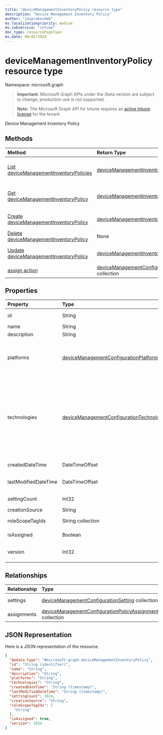 ```yaml
---
title: "deviceManagementInventoryPolicy resource type"
description: "Device Management Inventory Policy"
author: "jaiprakashmb"
ms.localizationpriority: medium
ms.subservice: "intune"
doc_type: resourcePageType
ms.date: 08/01/2024
---
```


# deviceManagementInventoryPolicy resource type

Namespace: microsoft.graph

> **Important:** Microsoft Graph APIs under the /beta version are subject to change; production use is not supported.

> **Note:** The Microsoft Graph API for Intune requires an [active Intune license](https://go.microsoft.com/fwlink/?linkid=839381) for the tenant.

Device Management Inventory Policy

## Methods
|Method|Return Type|Description|
|:---|:---|:---|
|[List deviceManagementInventoryPolicies](../api/intune-deviceconfigv2-devicemanagementinventorypolicy-list.md)|[deviceManagementInventoryPolicy](../resources/intune-deviceconfigv2-devicemanagementinventorypolicy.md) collection|List properties and relationships of the [deviceManagementInventoryPolicy](../resources/intune-deviceconfigv2-devicemanagementinventorypolicy.md) objects.|
|[Get deviceManagementInventoryPolicy](../api/intune-deviceconfigv2-devicemanagementinventorypolicy-get.md)|[deviceManagementInventoryPolicy](../resources/intune-deviceconfigv2-devicemanagementinventorypolicy.md)|Read properties and relationships of the [deviceManagementInventoryPolicy](../resources/intune-deviceconfigv2-devicemanagementinventorypolicy.md) object.|
|[Create deviceManagementInventoryPolicy](../api/intune-deviceconfigv2-devicemanagementinventorypolicy-create.md)|[deviceManagementInventoryPolicy](../resources/intune-deviceconfigv2-devicemanagementinventorypolicy.md)|Create a new [deviceManagementInventoryPolicy](../resources/intune-deviceconfigv2-devicemanagementinventorypolicy.md) object.|
|[Delete deviceManagementInventoryPolicy](../api/intune-deviceconfigv2-devicemanagementinventorypolicy-delete.md)|None|Deletes a [deviceManagementInventoryPolicy](../resources/intune-deviceconfigv2-devicemanagementinventorypolicy.md).|
|[Update deviceManagementInventoryPolicy](../api/intune-deviceconfigv2-devicemanagementinventorypolicy-update.md)|[deviceManagementInventoryPolicy](../resources/intune-deviceconfigv2-devicemanagementinventorypolicy.md)|Update the properties of a [deviceManagementInventoryPolicy](../resources/intune-deviceconfigv2-devicemanagementinventorypolicy.md) object.|
|[assign action](../api/intune-deviceconfigv2-devicemanagementinventorypolicy-assign.md)|[deviceManagementConfigurationPolicyAssignment](../resources/intune-deviceconfigv2-devicemanagementconfigurationpolicyassignment.md) collection||

## Properties
|Property|Type|Description|
|:---|:---|:---|
|id|String|Key of the policy document. Automatically generated.|
|name|String|Policy name|
|description|String|Policy description|
|platforms|[deviceManagementConfigurationPlatforms](../resources/intune-deviceconfigv2-devicemanagementconfigurationplatforms.md)|Platforms for this policy. Possible values are: `none`, `android`, `iOS`, `macOS`, `windows10X`, `windows10`, `linux`, `unknownFutureValue`, `androidEnterprise`, `aosp`.|
|technologies|[deviceManagementConfigurationTechnologies](../resources/intune-deviceconfigv2-devicemanagementconfigurationtechnologies.md)|Technologies for this policy. Possible values are: `none`, `mdm`, `windows10XManagement`, `configManager`, `appleRemoteManagement`, `microsoftSense`, `exchangeOnline`, `mobileApplicationManagement`, `linuxMdm`, `extensibility`, `enrollment`, `endpointPrivilegeManagement`, `unknownFutureValue`, `windowsOsRecovery`, `android`.|
|createdDateTime|DateTimeOffset|Policy creation date and time. This property is read-only.|
|lastModifiedDateTime|DateTimeOffset|Policy last modification date and time. This property is read-only.|
|settingCount|Int32|Number of settings. This property is read-only.|
|creationSource|String|Policy creation source|
|roleScopeTagIds|String collection|List of Scope Tags for this Entity instance.|
|isAssigned|Boolean|Policy assignment status. This property is read-only.|
|version|Int32|Version of the Policy. Valid values 0 to 1000. This property is read-only.|

## Relationships
|Relationship|Type|Description|
|:---|:---|:---|
|settings|[deviceManagementConfigurationSetting](../resources/intune-deviceconfigv2-devicemanagementconfigurationsetting.md) collection|Policy settings|
|assignments|[deviceManagementConfigurationPolicyAssignment](../resources/intune-deviceconfigv2-devicemanagementconfigurationpolicyassignment.md) collection|Policy assignments|

## JSON Representation
Here is a JSON representation of the resource.
<!-- {
  "blockType": "resource",
  "keyProperty": "id",
  "@odata.type": "microsoft.graph.deviceManagementInventoryPolicy"
}
-->
``` json
{
  "@odata.type": "#microsoft.graph.deviceManagementInventoryPolicy",
  "id": "String (identifier)",
  "name": "String",
  "description": "String",
  "platforms": "String",
  "technologies": "String",
  "createdDateTime": "String (timestamp)",
  "lastModifiedDateTime": "String (timestamp)",
  "settingCount": 1024,
  "creationSource": "String",
  "roleScopeTagIds": [
    "String"
  ],
  "isAssigned": true,
  "version": 1024
}
```
